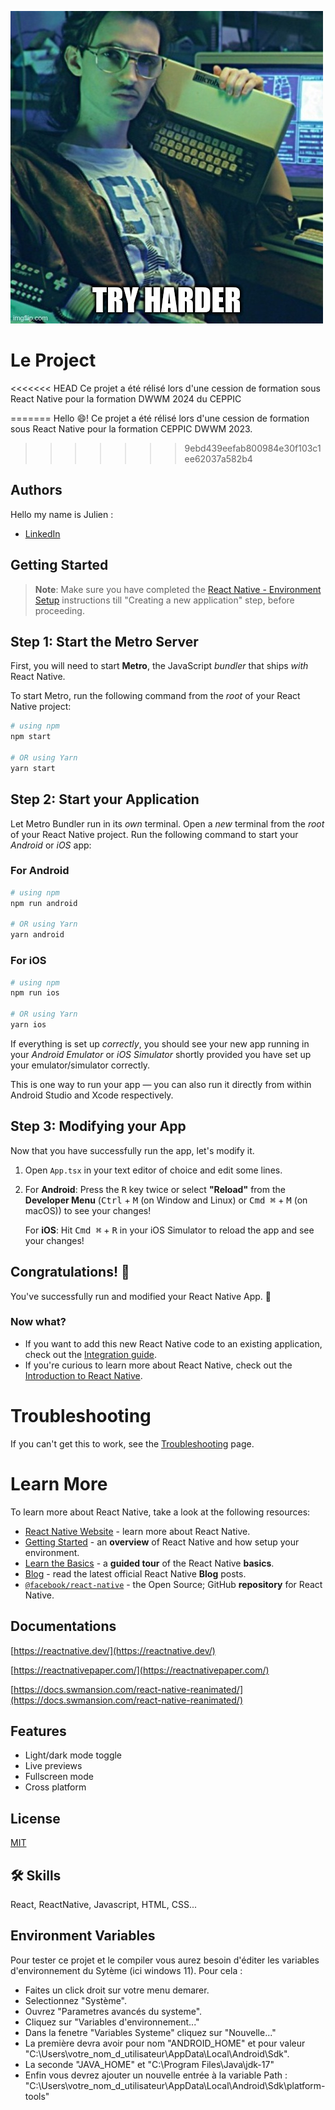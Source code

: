 
![Logo](./gitimg/tryharder.jpg)


# Le Project

<<<<<<< HEAD
Ce projet a été rélisé lors d'une cession de formation sous React Native pour la formation DWWM 2024 du CEPPIC


=======
Hello 😄! Ce projet a été rélisé lors d'une cession de formation sous React Native pour la formation CEPPIC DWWM 2023.
>>>>>>> 9ebd439eefab800984e30f103c1ee62037a582b4

## Authors

Hello my name is Julien :


- [LinkedIn](https://www.linkedin.com/in/julien-touchard-dev)


## Getting Started

>**Note**: Make sure you have completed the [React Native - Environment Setup](https://reactnative.dev/docs/environment-setup) instructions till "Creating a new application" step, before proceeding.

## Step 1: Start the Metro Server

First, you will need to start **Metro**, the JavaScript _bundler_ that ships _with_ React Native.

To start Metro, run the following command from the _root_ of your React Native project:

```bash
# using npm
npm start

# OR using Yarn
yarn start
```

## Step 2: Start your Application

Let Metro Bundler run in its _own_ terminal. Open a _new_ terminal from the _root_ of your React Native project. Run the following command to start your _Android_ or _iOS_ app:

### For Android

```bash
# using npm
npm run android

# OR using Yarn
yarn android
```

### For iOS

```bash
# using npm
npm run ios

# OR using Yarn
yarn ios
```

If everything is set up _correctly_, you should see your new app running in your _Android Emulator_ or _iOS Simulator_ shortly provided you have set up your emulator/simulator correctly.

This is one way to run your app — you can also run it directly from within Android Studio and Xcode respectively.

## Step 3: Modifying your App

Now that you have successfully run the app, let's modify it.

1. Open `App.tsx` in your text editor of choice and edit some lines.
2. For **Android**: Press the <kbd>R</kbd> key twice or select **"Reload"** from the **Developer Menu** (<kbd>Ctrl</kbd> + <kbd>M</kbd> (on Window and Linux) or <kbd>Cmd ⌘</kbd> + <kbd>M</kbd> (on macOS)) to see your changes!

   For **iOS**: Hit <kbd>Cmd ⌘</kbd> + <kbd>R</kbd> in your iOS Simulator to reload the app and see your changes!

## Congratulations! :tada:

You've successfully run and modified your React Native App. :partying_face:

### Now what?

- If you want to add this new React Native code to an existing application, check out the [Integration guide](https://reactnative.dev/docs/integration-with-existing-apps).
- If you're curious to learn more about React Native, check out the [Introduction to React Native](https://reactnative.dev/docs/getting-started).

# Troubleshooting

If you can't get this to work, see the [Troubleshooting](https://reactnative.dev/docs/troubleshooting) page.

# Learn More

To learn more about React Native, take a look at the following resources:

- [React Native Website](https://reactnative.dev) - learn more about React Native.
- [Getting Started](https://reactnative.dev/docs/environment-setup) - an **overview** of React Native and how setup your environment.
- [Learn the Basics](https://reactnative.dev/docs/getting-started) - a **guided tour** of the React Native **basics**.
- [Blog](https://reactnative.dev/blog) - read the latest official React Native **Blog** posts.
- [`@facebook/react-native`](https://github.com/facebook/react-native) - the Open Source; GitHub **repository** for React Native.


## Documentations

[https://reactnative.dev/](https://reactnative.dev/)

[https://reactnativepaper.com/](https://reactnativepaper.com/)

[https://docs.swmansion.com/react-native-reanimated/](https://docs.swmansion.com/react-native-reanimated/)



## Features

- Light/dark mode toggle
- Live previews
- Fullscreen mode
- Cross platform


## License

[MIT](https://choosealicense.com/licenses/mit/)


## 🛠 Skills
React, ReactNative, Javascript, HTML, CSS...


## Environment Variables

Pour tester ce projet et le compiler vous aurez besoin d'éditer les variables d'environnement du Sytème (ici windows 11). Pour cela : 
- Faites un click droit sur votre menu demarer.
- Selectionnez "Système".
- Ouvrez "Parametres avancés du systeme".
- Cliquez sur "Variables d'environnement..."
- Dans la fenetre "Variables Systeme" cliquez sur "Nouvelle..."
- La première devra avoir pour nom "ANDROID_HOME" et pour valeur "C:\Users\votre_nom_d_utilisateur\AppData\Local\Android\Sdk".
- La seconde "JAVA_HOME" et "C:\Program Files\Java\jdk-17"
- Enfin vous devrez ajouter un nouvelle entrée à la variable Path : "C:\Users\votre_nom_d_utilisateur\AppData\Local\Android\Sdk\platform-tools"


